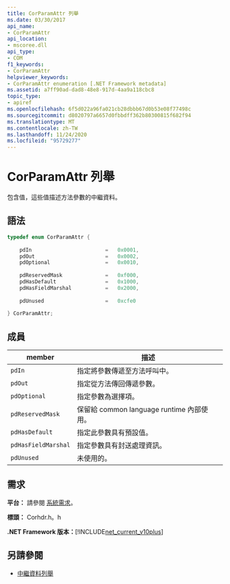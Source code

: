 ```yaml
---
title: CorParamAttr 列舉
ms.date: 03/30/2017
api_name:
- CorParamAttr
api_location:
- mscoree.dll
api_type:
- COM
f1_keywords:
- CorParamAttr
helpviewer_keywords:
- CorParamAttr enumeration [.NET Framework metadata]
ms.assetid: a7ff90ad-dad8-48e8-917d-4aa9a118cbc8
topic_type:
- apiref
ms.openlocfilehash: 6f5d022a96fa021cb28dbbb67d0b53e08f77498c
ms.sourcegitcommit: d8020797a6657d0fbbdff362b80300815f682f94
ms.translationtype: MT
ms.contentlocale: zh-TW
ms.lasthandoff: 11/24/2020
ms.locfileid: "95729277"
---
```

# <a name="corparamattr-enumeration"></a>CorParamAttr 列舉

包含值，這些值描述方法參數的中繼資料。  
  
## <a name="syntax"></a>語法  
  
```cpp  
typedef enum CorParamAttr {  
  
    pdIn                        =   0x0001,  
    pdOut                       =   0x0002,  
    pdOptional                  =   0x0010,  
  
    pdReservedMask              =   0xf000,  
    pdHasDefault                =   0x1000,  
    pdHasFieldMarshal           =   0x2000,  
  
    pdUnused                    =   0xcfe0  
  
} CorParamAttr;  
```  
  
## <a name="members"></a>成員  
  
|member|描述|  
|------------|-----------------|  
|`pdIn`|指定將參數傳遞至方法呼叫中。|  
|`pdOut`|指定從方法傳回傳遞參數。|  
|`pdOptional`|指定參數為選擇項。|  
|`pdReservedMask`|保留給 common language runtime 內部使用。|  
|`pdHasDefault`|指定此參數具有預設值。|  
|`pdHasFieldMarshal`|指定參數具有封送處理資訊。|  
|`pdUnused`|未使用的。|  
  
## <a name="requirements"></a>需求  

 **平台：** 請參閱 [系統需求](../../get-started/system-requirements.md)。  
  
 **標頭：** Corhdr.h。h  
  
 **.NET Framework 版本：**[!INCLUDE[net_current_v10plus](../../../../includes/net-current-v10plus-md.md)]  
  
## <a name="see-also"></a>另請參閱

- [中繼資料列舉](metadata-enumerations.md)
